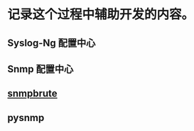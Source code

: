 # 记录这个过程中辅助开发的内容。

## Syslog-Ng 配置中心
## Snmp 配置中心

## [snmpbrute](https://github.com/SECFORCE/SNMP-Brute/blob/master/snmpbrute.py)

## pysnmp
